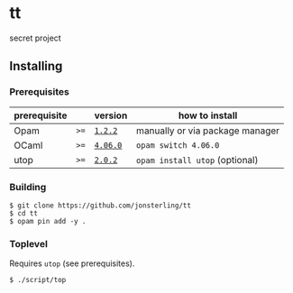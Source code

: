# tt

secret project

## Installing

### Prerequisites

| prerequisite |      | version                                                        | how to install                  |
| ------------ | ---- | :------------------------------------------------------------- | ------------------------------- |
| Opam         | `>=` | [`1.2.2`](https://github.com/ocaml/opam/releases/tag/1.2.2)    | manually or via package manager |
| OCaml        | `>=` | [`4.06.0`](https://github.com/ocaml/ocaml/releases/tag/4.06.0) | `opam switch 4.06.0`            |
| utop         | `>=` | [`2.0.2`](https://github.com/diml/utop/releases/tag/2.0.2)     | `opam install utop` (optional)  |

### Building

```
$ git clone https://github.com/jonsterling/tt
$ cd tt
$ opam pin add -y .
```

### Toplevel

Requires `utop` (see prerequisites).

```
$ ./script/top
```
